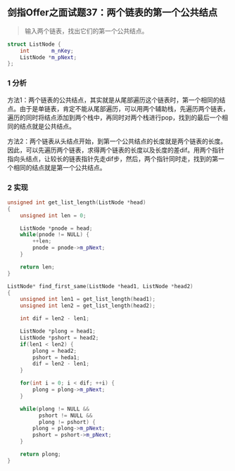 ## 剑指Offer之面试题37：两个链表的第一个公共结点

> 输入两个链表，找出它们的第一个公共结点。

``` C++
struct ListNode {
	int       m_nKey;
	ListNode *m_pNext;
};
```

### 1 分析

方法1：两个链表的公共结点，其实就是从尾部遍历这个链表时，第一个相同的结点。由于是单链表，肯定不能从尾部遍历，可以用两个辅助栈，先遍历两个链表，遍历的同时将结点添加到两个栈中，再同时对两个栈进行pop，找到的最后一个相同的结点就是公共结点。

方法2：两个链表从头结点开始，到第一个公共结点的长度就是两个链表的长度。因此，可以先遍历两个链表，求得两个链表的长度以及长度的差dif。用两个指针指向头结点，让较长的链表指针先走dif步，然后，两个指针同时走，找到的第一个相同的结点就是第一个公共结点。

### 2 实现

``` C++
unsigned int get_list_length(ListNode *head)
{
	unsigned int len = 0;

	ListNode *pnode = head;
	while(pnode != NULL) {
		++len;
		pnode = pnode->m_pNext;
	}

	return len;
}

ListNode* find_first_same(ListNode *head1, ListNode *head2)
{
	unsigned int len1 = get_list_length(head1);
	unsigned int len2 = get_list_length(head2);

	int dif = len2 - len1;

	ListNode *plong = head1;
	ListNode *pshort = head2;
	if(len1 < len2) {
		plong = head2;
		pshort = heda1;
		dif = len2 - len1;
	}

	for(int i = 0; i < dif; ++i) {
		plong = plong->m_pNext;
	}

	while(plong != NULL &&
		  pshort != NULL &&
		  plong != pshort) {
		plong = plong->m_pNext;
		pshort = pshort->m_pNext;
	}

	return plong;
}
```
